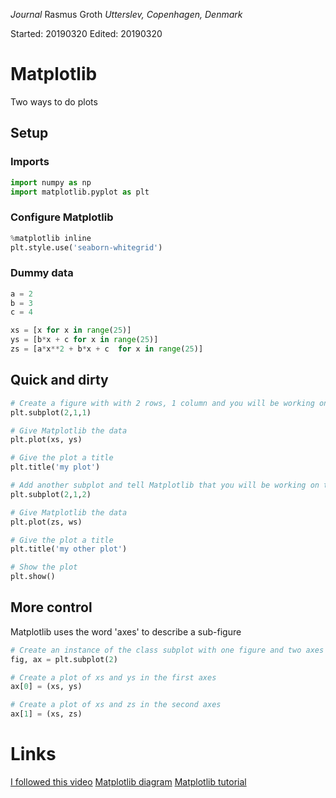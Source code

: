 *Journal*
Rasmus Groth
*Utterslev, Copenhagen, Denmark*

Started: 20190320
Edited: 20190320

# Matplotlib

Two ways to do plots

## Setup
### Imports
```py
import numpy as np
import matplotlib.pyplot as plt
```
### Configure Matplotlib
```py
%matplotlib inline
plt.style.use('seaborn-whitegrid')
```

### Dummy data
```py
a = 2
b = 3
c = 4

xs = [x for x in range(25)]
ys = [b*x + c for x in range(25)]
zs = [a*x**2 + b*x + c  for x in range(25)]
```

## Quick and dirty
```py
# Create a figure with with 2 rows, 1 column and you will be working on the first row
plt.subplot(2,1,1)

# Give Matplotlib the data
plt.plot(xs, ys)

# Give the plot a title
plt.title('my plot')

# Add another subplot and tell Matplotlib that you will be working on the second row
plt.subplot(2,1,2)

# Give Matplotlib the data
plt.plot(zs, ws)

# Give the plot a title
plt.title('my other plot')

# Show the plot
plt.show()

```

## More control
Matplotlib uses the word 'axes' to describe a sub-figure

```py
# Create an instance of the class subplot with one figure and two axes
fig, ax = plt.subplot(2)

# Create a plot of xs and ys in the first axes
ax[0] = (xs, ys)

# Create a plot of xs and zs in the second axes
ax[1] = (xs, zs)
```

# Links
[I followed this video](https://www.youtube.com/watch?v=6rKe2IEIu8c)
[Matplotlib diagram](https://matplotlib.org/examples/showcase/anatomy.html)
[Matplotlib tutorial](https://matplotlib.org/tutorials/introductory/pyplot.html#sphx-glr-tutorials-introductory-pyplot-py)
